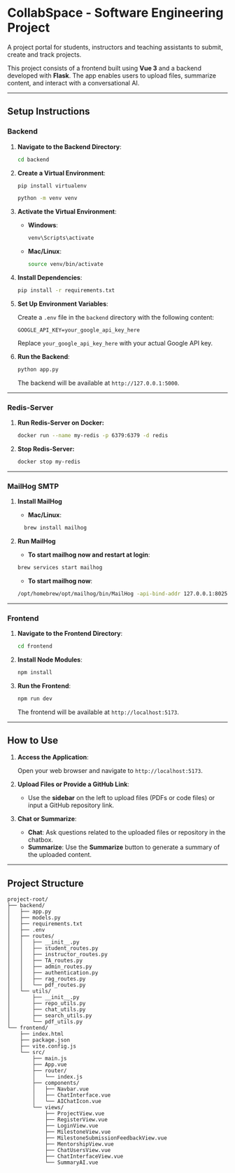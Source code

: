 # CollabSpace - Software Engineering Project
A project portal for students, instructors and teaching assistants to submit, create and track projects.

This project consists of a frontend built using **Vue 3** and a backend developed with **Flask**. The app enables users to upload files, summarize content, and interact with a conversational AI.

---


## Setup Instructions

### Backend

1. **Navigate to the Backend Directory**:

   ```bash
   cd backend
   ```

2. **Create a Virtual Environment**:

   ```bash
   pip install virtualenv
   ```
   
   ```bash
   python -m venv venv
   ```

3. **Activate the Virtual Environment**:

   - **Windows**:

     ```bash
     venv\Scripts\activate
     ```

   - **Mac/Linux**:

     ```bash
     source venv/bin/activate
     ```

4. **Install Dependencies**:

   ```bash
   pip install -r requirements.txt
   ```

5. **Set Up Environment Variables**:

   Create a `.env` file in the `backend` directory with the following content:

   ```env
   GOOGLE_API_KEY=your_google_api_key_here
   ```

   Replace `your_google_api_key_here` with your actual Google API key.

6. **Run the Backend**:

   ```bash
   python app.py
   ```

   The backend will be available at `http://127.0.0.1:5000`.

---
### Redis-Server

1. **Run Redis-Server on Docker:**

   ```bash
   docker run --name my-redis -p 6379:6379 -d redis
   ```
2. **Stop Redis-Server:**

   ```bash
   docker stop my-redis
   ```

---
### MailHog SMTP

1. **Install MailHog**
   - **Mac/Linux**:
   ```bash
     brew install mailhog
   ```

2. **Run MailHog**
   - **To start mailhog now and restart at login**:
   ```bash
   brew services start mailhog
   ```

   - **To start mailhog now**:
   ```bash
   /opt/homebrew/opt/mailhog/bin/MailHog -api-bind-addr 127.0.0.1:8025 -smtp-bind-addr 127.0.0.1:1025 -ui-bind-addr 127.0.0.1:8025
   ```

---
### Frontend

1. **Navigate to the Frontend Directory**:

   ```bash
   cd frontend
   ```

2. **Install Node Modules**:

   ```bash
   npm install
   ```

3. **Run the Frontend**:

   ```bash
   npm run dev
   ```

   The frontend will be available at `http://localhost:5173`.

---

## How to Use

1. **Access the Application**:

   Open your web browser and navigate to `http://localhost:5173`.

2. **Upload Files or Provide a GitHub Link**:

   - Use the **sidebar** on the left to upload files (PDFs or code files) or input a GitHub repository link.

3. **Chat or Summarize**:

   - **Chat**: Ask questions related to the uploaded files or repository in the chatbox.
   - **Summarize**: Use the **Summarize** button to generate a summary of the uploaded content.

---


## Project Structure

```
project-root/
├── backend/
│   ├── app.py
│   ├── models.py
│   ├── requirements.txt
│   ├── .env
│   ├── routes/
│   │   ├── __init__.py
│   │   ├── student_routes.py
│   │   ├── instructor_routes.py
│   │   ├── TA_routes.py
│   │   ├── admin_routes.py
│   │   ├── authentication.py
│   │   ├── rag_routes.py
│   │   └── pdf_routes.py
│   └── utils/
│       ├── __init__.py
│       ├── repo_utils.py
│       ├── chat_utils.py
│       ├── search_utils.py
│       └── pdf_utils.py
└── frontend/
    ├── index.html
    ├── package.json
    ├── vite.config.js
    └── src/
        ├── main.js
        ├── App.vue
        ├── router/
        │   └── index.js
        ├── components/
        │   ├── Navbar.vue
        │   ├── ChatInterface.vue
        │   └── AIChatIcon.vue
        └── views/
            ├── ProjectView.vue
            ├── RegisterView.vue
            ├── LoginView.vue
            ├── MilestoneView.vue
            ├── MilestoneSubmissionFeedbackView.vue
            ├── MentorshipView.vue
            ├── ChatUsersView.vue
            ├── ChatInterfaceView.vue
            └── SummaryAI.vue
```
